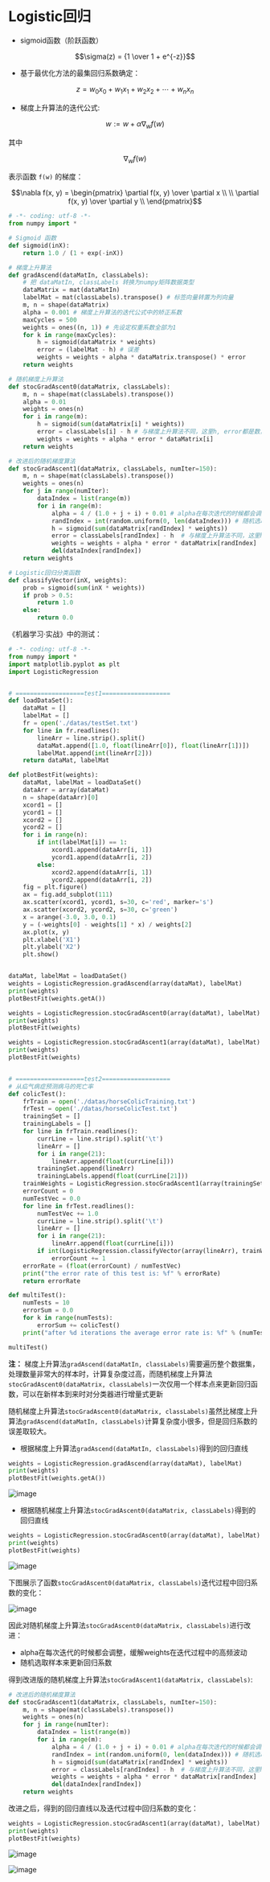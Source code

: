 # Logistic回归

* sigmoid函数（阶跃函数）
```math
\sigma(z) = {1 \over 1 + e^{-z}}
```
* 基于最优化方法的最集回归系数确定：
```math
z = w_{0}x_{0} + w_{1}x_{1} + w_{2}x_{2} + \cdots + w_{n}x_{n}
```
* 梯度上升算法的迭代公式:
```math
w := w + \alpha\nabla_{w}f(w)
```
其中
```math
\nabla_{w}f(w)
```
表示函数 ```f(w)``` 的梯度：
```math
\nabla f(x, y) = \begin{pmatrix}
                    \partial f(x, y) \over \partial x \\
                    \\
                    \partial f(x, y) \over \partial y \\
                 \end{pmatrix}
```

```python
# -*- coding: utf-8 -*-
from numpy import *

# Sigmoid 函数
def sigmoid(inX):
    return 1.0 / (1 + exp(-inX))

# 梯度上升算法
def gradAscend(dataMatIn, classLabels):
    # 把 dataMatIn, classLabels 转换为numpy矩阵数据类型
    dataMatrix = mat(dataMatIn)
    labelMat = mat(classLabels).transpose() # 标签向量转置为列向量
    m, n = shape(dataMatrix)
    alpha = 0.001 # 梯度上升算法的迭代公式中的矫正系数
    maxCycles = 500
    weights = ones((n, 1)) # 先设定权重系数全部为1
    for k in range(maxCycles):
        h = sigmoid(dataMatrix * weights)
        error = (labelMat - h) # 误差
        weights = weights + alpha * dataMatrix.transpose() * error
    return weights

# 随机梯度上升算法
def stocGradAscent0(dataMatrix, classLabels):
    m, n = shape(mat(classLabels).transpose())
    alpha = 0.01
    weights = ones(n)
    for i in range(m):
        h = sigmoid(sum(dataMatrix[i] * weights))
        error = classLabels[i] - h # 与梯度上升算法不同，这里h, error都是数，而不是矩阵
        weights = weights + alpha * error * dataMatrix[i]
    return weights

# 改进后的随机梯度算法
def stocGradAscent1(dataMatrix, classLabels, numIter=150):
    m, n = shape(mat(classLabels).transpose())
    weights = ones(n)
    for j in range(numIter):
        dataIndex = list(range(m))
        for i in range(m):
            alpha = 4 / (1.0 + j + i) + 0.01 # alpha在每次迭代的时候都会调整，缓解weights在迭代过程中的高频波动
            randIndex = int(random.uniform(0, len(dataIndex))) # 随机选取样本来更新回归系数
            h = sigmoid(sum(dataMatrix[randIndex] * weights))
            error = classLabels[randIndex] - h  # 与梯度上升算法不同，这里h, error都是数，而不是矩阵
            weights = weights + alpha * error * dataMatrix[randIndex]
            del(dataIndex[randIndex])
    return weights

# Logistic回归分类函数
def classifyVector(inX, weights):
    prob = sigmoid(sum(inX * weights))
    if prob > 0.5:
        return 1.0
    else:
        return 0.0
```

《机器学习·实战》中的测试：
```python
# -*- coding: utf-8 -*-
from numpy import *
import matplotlib.pyplot as plt
import LogisticRegression


# ===================test1===================
def loadDataSet():
    dataMat = []
    labelMat = []
    fr = open('./datas/testSet.txt')
    for line in fr.readlines():
        lineArr = line.strip().split()
        dataMat.append([1.0, float(lineArr[0]), float(lineArr[1])])
        labelMat.append(int(lineArr[2]))
    return dataMat, labelMat

def plotBestFit(weights):
    dataMat, labelMat = loadDataSet()
    dataArr = array(dataMat)
    n = shape(dataArr)[0]
    xcord1 = []
    ycord1 = []
    xcord2 = []
    ycord2 = []
    for i in range(n):
        if int(labelMat[i]) == 1:
            xcord1.append(dataArr[i, 1])
            ycord1.append(dataArr[i, 2])
        else:
            xcord2.append(dataArr[i, 1])
            ycord2.append(dataArr[i, 2])
    fig = plt.figure()
    ax = fig.add_subplot(111)
    ax.scatter(xcord1, ycord1, s=30, c='red', marker='s')
    ax.scatter(xcord2, ycord2, s=30, c='green')
    x = arange(-3.0, 3.0, 0.1)
    y = (-weights[0] - weights[1] * x) / weights[2]
    ax.plot(x, y)
    plt.xlabel('X1')
    plt.ylabel('X2')
    plt.show()


dataMat, labelMat = loadDataSet()
weights = LogisticRegression.gradAscend(array(dataMat), labelMat)
print(weights)
plotBestFit(weights.getA())

weights = LogisticRegression.stocGradAscent0(array(dataMat), labelMat)
print(weights)
plotBestFit(weights)

weights = LogisticRegression.stocGradAscent1(array(dataMat), labelMat)
print(weights)
plotBestFit(weights)


# ===================test2===================
# 从疝气病症预测病马的死亡率
def colicTest():
    frTrain = open('./datas/horseColicTraining.txt')
    frTest = open('./datas/horseColicTest.txt')
    trainingSet = []
    trainingLabels = []
    for line in frTrain.readlines():
        currLine = line.strip().split('\t')
        lineArr = []
        for i in range(21):
            lineArr.append(float(currLine[i]))
        trainingSet.append(lineArr)
        trainingLabels.append(float(currLine[21]))
    trainWeights = LogisticRegression.stocGradAscent1(array(trainingSet), trainingLabels, 1000)
    errorCount = 0
    numTestVec = 0.0
    for line in frTest.readlines():
        numTestVec += 1.0
        currLine = line.strip().split('\t')
        lineArr = []
        for i in range(21):
            lineArr.append(float(currLine[i]))
        if int(LogisticRegression.classifyVector(array(lineArr), trainWeights)) != int(currLine[21]):
            errorCount += 1
    errorRate = (float(errorCount) / numTestVec)
    print("the error rate of this test is: %f" % errorRate)
    return errorRate

def multiTest():
    numTests = 10
    errorSum = 0.0
    for k in range(numTests):
        errorSum += colicTest()
    print("after %d iterations the average error rate is: %f" % (numTests, errorSum / float(numTests)))

multiTest()
```

**注：**
梯度上升算法```gradAscend(dataMatIn, classLabels)```需要遍历整个数据集，处理数量非常大的样本时，计算复杂度过高，而随机梯度上升算法```stocGradAscent0(dataMatrix, classLabels)```一次仅用一个样本点来更新回归函数，可以在新样本到来时对分类器进行增量式更新

随机梯度上升算法```stocGradAscent0(dataMatrix, classLabels)```虽然比梯度上升算法```gradAscend(dataMatIn, classLabels)```计算复杂度小很多，但是回归系数的误差取较大。

* 根据梯度上升算法```gradAscend(dataMatIn, classLabels)```得到的回归直线
```python
weights = LogisticRegression.gradAscend(array(dataMat), labelMat)
print(weights)
plotBestFit(weights.getA())
```
![image](../images/LR_1.png)


* 根据随机梯度上升算法```stocGradAscent0(dataMatrix, classLabels)```得到的回归直线
```python
weights = LogisticRegression.stocGradAscent0(array(dataMat), labelMat)
print(weights)
plotBestFit(weights)
```
![image](../images/LR_2.png)

下图展示了函数```stocGradAscent0(dataMatrix, classLabels)```迭代过程中回归系数的变化：

![image](../images/LR_4.png)

因此对随机梯度上升算法```stocGradAscent0(dataMatrix, classLabels)```进行改进：
* alpha在每次迭代的时候都会调整，缓解weights在迭代过程中的高频波动
* 随机选取样本来更新回归系数

得到改进版的随机梯度上升算法```stocGradAscent1(dataMatrix, classLabels)```:
```python
# 改进后的随机梯度算法
def stocGradAscent1(dataMatrix, classLabels, numIter=150):
    m, n = shape(mat(classLabels).transpose())
    weights = ones(n)
    for j in range(numIter):
        dataIndex = list(range(m))
        for i in range(m):
            alpha = 4 / (1.0 + j + i) + 0.01 # alpha在每次迭代的时候都会调整，缓解weights在迭代过程中的高频波动
            randIndex = int(random.uniform(0, len(dataIndex))) # 随机选取样本来更新回归系数
            h = sigmoid(sum(dataMatrix[randIndex] * weights))
            error = classLabels[randIndex] - h  # 与梯度上升算法不同，这里h, error都是数，而不是矩阵
            weights = weights + alpha * error * dataMatrix[randIndex]
            del(dataIndex[randIndex])
    return weights
```
改进之后，得到的回归直线以及迭代过程中回归系数的变化：
```python
weights = LogisticRegression.stocGradAscent1(array(dataMat), labelMat)
print(weights)
plotBestFit(weights)
```
![image](../images/LR_3.png)

![image](../images/LR_5.png)